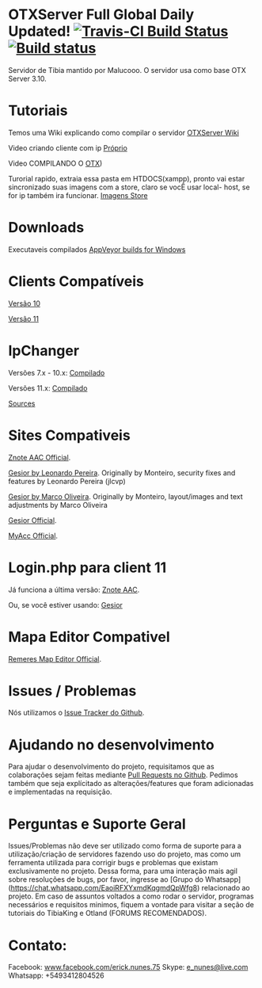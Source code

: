 # OTXServer Full Global Daily Updated!  [![Travis-CI Build Status](https://travis-ci.org/malucooo/Otxserver-New.svg?branch=master)](https://travis-ci.org/malucooo/Otxserver-New)[![Build status](https://ci.appveyor.com/api/projects/status/7dr4309rxvh40pyf?svg=true)](https://ci.appveyor.com/project/joseamaya1/khrona-biuldings) 

Servidor de Tibia mantido por Malucooo. O servidor usa como base OTX Server 3.10.

# Tutoriais
Temos uma Wiki explicando como compilar o servidor  [OTXServer Wiki](https://github.com/malucooo/Otxserver-New/wiki)

Video criando cliente com ip [Próprio](https://www.youtube.com/watch?v=AsZIpPytDb8)

Video COMPILANDO O [OTX](https://youtu.be/LPMrc08xlaw))

Turorial rapido, extraia essa pasta em HTDOCS(xampp), pronto vai estar sincronizado suas imagens com a store, claro se vocÊ usar local- host, se for ip também ira funcionar.
[Imagens Store](http://www.mediafire.com/file/jf8abs8z9h9i2h8/store.rar)


# Downloads
Executaveis compilados [AppVeyor builds for Windows](https://ci.appveyor.com/project/malucooo/otxserver-new)

# Clients Compatíveis
[Versão 10](https://secure.tibia.com/account/?subtopic=downloadclient&step=downloadoutdated)

[Versão 11](https://secure.tibia.com/account/?subtopic=downloadclient)

# IpChanger
Versões 7.x - 10.x: [Compilado](https://static.otland.net/ipchanger.exe)

Versões 11.x: [Compilado](http://www.tibiaking.com/forum/forums/topic/82629-1140-ip-changer/)

[Sources](https://github.com/macedot/tibia-11-ip-changer)

# Sites Compativeis
[Znote AAC Official](https://github.com/Znote/ZnoteAAC).

[Gesior by Leonardo Pereira](https://github.com/jlcvp/GesiorMonteiro).
Originally by Monteiro, security fixes and features by Leonardo Pereira (jlcvp)

[Gesior by Marco Oliveira](https://github.com/mudroock/Gesior-AAC).
Originally by Monteiro, layout/images and text adjustments by Marco Oliveira

[Gesior Official](https://github.com/gesior/Gesior2012/tree/TFS-1.0).

[MyAcc Official](https://github.com/slawkens/myaac).

# Login.php para client 11
Já funciona a última versão: [Znote AAC](https://github.com/Znote/ZnoteAAC).

Ou, se você estiver usando: [Gesior](https://gist.github.com/jlcvp/2f1772cbbcdfc966ee982985326d964a)

# Mapa Editor Compativel
[Remeres Map Editor Official](https://github.com/hjnilsson/rme).

# Issues / Problemas
Nós utilizamos o [Issue Tracker do Github](https://github.com/malucooo/Otxserver-new/issues).

# Ajudando no desenvolvimento
Para ajudar o desenvolvimento do projeto, requisitamos que as colaborações sejam feitas mediante [Pull Requests no Github](https://github.com/malucooo/Otxserver-new/pulls). Pedimos também que seja explícitado as alterações/features que foram adicionadas e implementadas na requisição.

# Perguntas e Suporte Geral
Issues/Problemas não deve ser utilizado como forma de suporte para a utilização/criação de servidores fazendo uso do projeto, mas como um ferramenta utilizada para corrigir bugs e problemas que existam exclusivamente no projeto. Dessa forma, para uma interação mais agil sobre resoluções de bugs, por favor, ingresse ao [Grupo do Whatsapp] (https://chat.whatsapp.com/EaoiRFXYxmdKqgmdQpWfg8) relacionado ao projeto. Em caso de assuntos voltados a como rodar o servidor, programas necessários e requisitos minimos, fiquem a vontade para visitar a seção de tutoriais do TibiaKing e Otland (FORUMS RECOMENDADOS).

# Contato:
Facebook: www.facebook.com/erick.nunes.75
Skype: e_nunes@live.com
Whatsapp: +5493412804526

